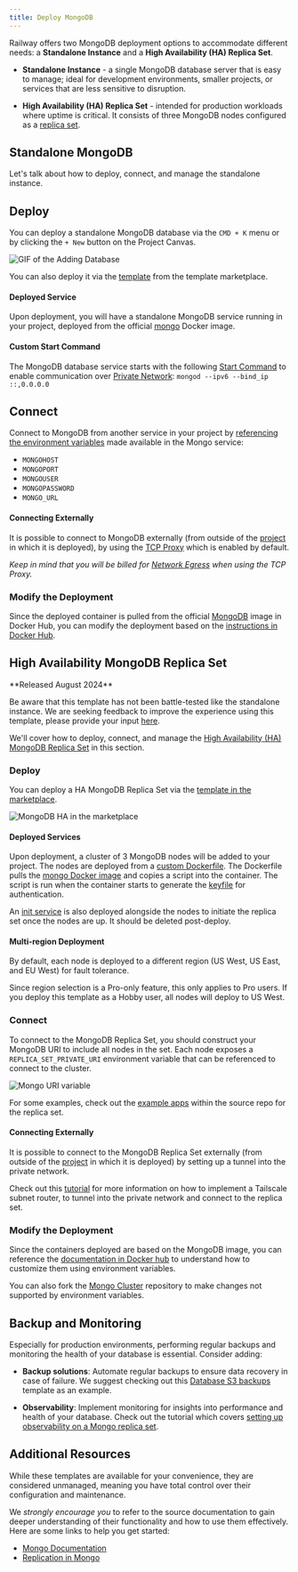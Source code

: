 ```yaml
---
title: Deploy MongoDB
---
```


Railway offers two MongoDB deployment options to accommodate different needs: a **Standalone Instance** and a **High Availability (HA) Replica Set**.

- **Standalone Instance** - a single MongoDB database server that is easy to manage; ideal for development environments, smaller projects, or services that are less sensitive to disruption.

- **High Availability (HA) Replica Set** - intended for production workloads where uptime is critical. It consists of three MongoDB nodes configured as a [replica set](https://www.mongodb.com/docs/manual/replication/).

##  Standalone MongoDB

Let's talk about how to deploy, connect, and manage the standalone instance.

## Deploy

You can deploy a standalone MongoDB database via the `CMD + K` menu or by clicking the `+ New` button on the Project Canvas.

<Image src="https://res.cloudinary.com/railway/image/upload/v1695934218/docs/databases/addDB_qxyctn.gif"
alt="GIF of the Adding Database"
layout="responsive"
width={450} height={396} quality={100} />

You can also deploy it via the [template](https://railway.com/template/mongodb) from the template marketplace.

#### Deployed Service

Upon deployment, you will have a standalone MongoDB service running in your project, deployed from the official [mongo](https://hub.docker.com/_/mongo) Docker image.

#### Custom Start Command

The MongoDB database service starts with the following [Start Command](/deploy/deployments#start-command) to enable communication over [Private Network](/reference/private-networking): `mongod --ipv6 --bind_ip ::,0.0.0.0`

## Connect

Connect to MongoDB from another service in your project by [referencing the environment variables](/guides/variables#referencing-another-services-variable) made available in the Mongo service:

- `MONGOHOST`
- `MONGOPORT`
- `MONGOUSER`
- `MONGOPASSWORD`
- `MONGO_URL`

#### Connecting Externally

It is possible to connect to MongoDB externally (from outside of the [project](/develop/projects) in which it is deployed), by using the [TCP Proxy](/deploy/exposing-your-app#tcp-proxying) which is enabled by default.

*Keep in mind that you will be billed for [Network Egress](/reference/pricing/plans#resource-usage-pricing) when using the TCP Proxy.*

### Modify the Deployment

Since the deployed container is pulled from the official [MongoDB](https://hub.docker.com/_/mongo) image in Docker Hub, you can modify the deployment based on the [instructions in Docker Hub](https://hub.docker.com/_/mongo).

## High Availability MongoDB Replica Set

<Banner>
**Released August 2024** 

Be aware that this template has not been battle-tested like the standalone instance.  We are seeking feedback to improve the experience using this template, please provide your input [here](https://help.railway.com/templates/mongo-replica-set-948643d5).
</Banner>

We'll cover how to deploy, connect, and manage the [High Availability (HA) MongoDB Replica Set](https://www.mongodb.com/docs/manual/replication/) in this section.

### Deploy

You can deploy a HA MongoDB Replica Set via the [template in the marketplace](https://railway.com/template/ha-mongo).

<Image src="https://res.cloudinary.com/railway/image/upload/v1723605087/docs/databases/CleanShot_2024-08-13_at_21.10.13_2x_xs9enn.png"
alt="MongoDB HA in the marketplace"
layout="responsive"
width={405} height={396} quality={100} />

#### Deployed Services

Upon deployment, a cluster of 3 MongoDB nodes will be added to your project.  The nodes are deployed from a [custom Dockerfile](https://github.com/railwayapp-templates/mongo-replica-set/tree/main/nodes). The Dockerfile pulls the [mongo Docker image](https://hub.docker.com/_/mongo) and copies a script into the container.  The script is run when the container starts to generate the [keyfile](https://www.mongodb.com/docs/manual/tutorial/deploy-replica-set-with-keyfile-access-control/) for authentication.

An [init service](https://github.com/railwayapp-templates/mongo-replica-set/tree/main/initService) is also deployed alongside the nodes to initiate the replica set once the nodes are up.  It should be deleted post-deploy.

#### Multi-region Deployment

By default, each node is deployed to a different region (US West, US East, and EU West) for fault tolerance.

Since region selection is a Pro-only feature, this only applies to Pro users. If you deploy this template as a Hobby user, all nodes will deploy to US West.

### Connect

To connect to the MongoDB Replica Set, you should construct your MongoDB URI to include all nodes in the set.  Each node exposes a `REPLICA_SET_PRIVATE_URI` environment variable that can be referenced to connect to the cluster.

<Image src="https://res.cloudinary.com/railway/image/upload/v1723762488/docs/databases/CleanShot_2024-08-15_at_16.53.37_udssxa.gif"
alt="Mongo URI variable"
layout="responsive"
width={655} height={396} quality={100} />

For some examples, check out the [example apps](https://github.com/railwayapp-templates/mongo-replica-set/tree/main/exampleApps) within the source repo for the replica set.

#### Connecting Externally

It is possible to connect to the MongoDB Replica Set externally (from outside of the [project](/develop/projects) in which it is deployed) by setting up a tunnel into the private network.

Check out this [tutorial](/tutorials/set-up-a-tailscale-subnet-router) for more information on how to implement a Tailscale subnet router, to tunnel into the private network and connect to the replica set.

### Modify the Deployment

Since the containers deployed are based on the MongoDB image, you can reference the [documentation in Docker hub](https://hub.docker.com/_/mongo) to understand how to customize them using environment variables.

You can also fork the [Mongo Cluster](https://github.com/railwayapp-templates/mongo-replica-set) repository to make changes not supported by environment variables.

## Backup and Monitoring

Especially for production environments, performing regular backups and monitoring the health of your database is essential.  Consider adding:

- **Backup solutions**: Automate regular backups to ensure data recovery in case of failure.  We suggest checking out this [Database S3 backups](https://railway.com/template/U_wjYd) template as an example.

- **Observability**: Implement monitoring for insights into performance and health of your database.  Check out the tutorial which covers [setting up observability on a Mongo replica set](https://docs.railway.com/tutorials/deploy-and-monitor-mongo#4-set-up-monitoring-of-the-replica-set).

## Additional Resources

While these templates are available for your convenience, they are considered unmanaged, meaning you have total control over their configuration and maintenance.  

We *strongly encourage you* to refer to the source documentation to gain deeper understanding of their functionality and how to use them effectively.  Here are some links to help you get started:

- [Mongo Documentation](https://www.mongodb.com/docs/manual/introduction/)
- [Replication in Mongo](https://www.mongodb.com/docs/manual/replication/)